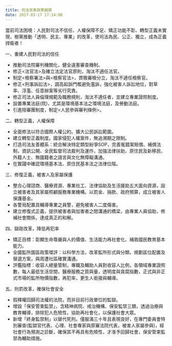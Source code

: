 ```yaml
---
title: 司法改革政策綱領
date: 2017-03-17 17:14:06
---
```


當前司法困境：人民對司法不信任、人權保障不足、矯正功能不彰、轉型正義未實現，樹黨推動「透明、民主、專業」的改革，使司法為民、公正、獨立，成為正義捍衛者！

一、重建人民對司法的信任

* 推動司法院審判機關化，健全違憲審查機制。
* 修正<法官法>及確立法定法官原則，淘汰不適任法官。
* 制定<檢察署法>與<檢察官法>，貫徹審檢分立，淘汰不適任檢察官。
* 修正<刑事訴訟法>，調高起訴門檻避免濫訴，強化被害人訴訟地位，對草率、浮濫、任意辦案等劣行究責。
* 修正司法人員倫理規範及職務規則，淘汰不適任者，並建立專業證照制度。
* 設置專業法庭(院)，尤其是環境基本法之環境法庭，及勞動法庭。
* 引進陪審團制度，制定<人民參與審判條例>。

二、轉型正義，人權保障

* 全面修法以符合國際人權公約。擴大公民訴訟範圍。
* 建立轉型正義制度。國家侵犯人權案件，無追溯期之限制。
* 打造司法友善體系：統合解決特定類型紛爭SOP，完善冤錯案賠償、補償法制，資訊公開、全民監督司法裁判及運作，加強法律扶助，原住民及新移民、外籍人士、無國籍者之語言與文化無障礙溝通。
* 在實踐中確認環境基本法、原住民基本法之法律位階。

三、修復正義，被害人及家屬保護

* 整合心理諮商、醫療資源、專業社工、法律協助及生活援助五大面向資源，設立被害者及其家屬照顧服務專業機構。以罰金、捐款、政府預算，成立被害人保護基金。
* 各警局配置具輔導專業之員警，避免被害人二度傷害。
* 建立修復式正義，提供被害者與加害者之間溝通的橋梁，由專業人員協助，修補社會關係，達成真正的和解。

四、獄政改革，降低再犯率

* 矯正目標：彰顯生命尊嚴與人的價值、生活能力再社會化、補救國民教育基本能力。
* 全國監所園區政策環評：以科學方法，改革監所形式與分類，規劃區位配置及替選方案，與周遭社區確實溝通。
* 評鑑指標：收容人總量管制，專職及輔助人員對收容人比例，各領域專業證照數，每人最低生活空間，醫療服務之質與量，透明度與貪腐指數，正式與非正式市場的監所物價指數，再犯率，更生人銜接與輔導。

五、刑罰改革，確保社會安全

* 假釋權回歸司法權的法院，而非目前行政單位的監獄。
* 增設「保安管束監禁」，含精神病院、戒治機構、保安監禁三類，透過治療與教育輔導，排除犯人危險性，協助再社會化，以保護社會大眾。
* 新增「終身監禁制」以替代死刑。僅服滿三十年且表現良好，在專門委員會特別審查(監獄官代表、心理、社會專家與原審法院代表，被害人家屬參與)，經社會行為預測之診斷，確保其不再具有危險性，才准予回歸社會，保安管束監禁為輔助措施。
